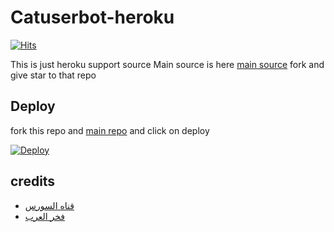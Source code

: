 # Catuserbot-heroku
[![Hits](https://hits.seeyoufarm.com/api/count/incr/badge.svg?url=https%3A%2F%2Fgithub.com%2FMr-confused%2Fnekopack&count_bg=%2379C83D&title_bg=%23555555&icon=&icon_color=%23E7E7E7&title=hits&edge_flat=false)](https://hits.seeyoufarm.com)

This is just heroku support source 
Main source is here [main source](https://github.com/TFT9T/nekopack) fork and give star to that repo 

## Deploy

fork this repo and [main repo](https://github.com/sandy1709/catuserbot) and click on deploy

[![Deploy](https://www.herokucdn.com/deploy/button.svg)](https://heroku.com/deploy)

## credits
   - [قناه السورس](https://t.me/tft4t)
   - [فخر العرب](https://t.me/WtttW)
